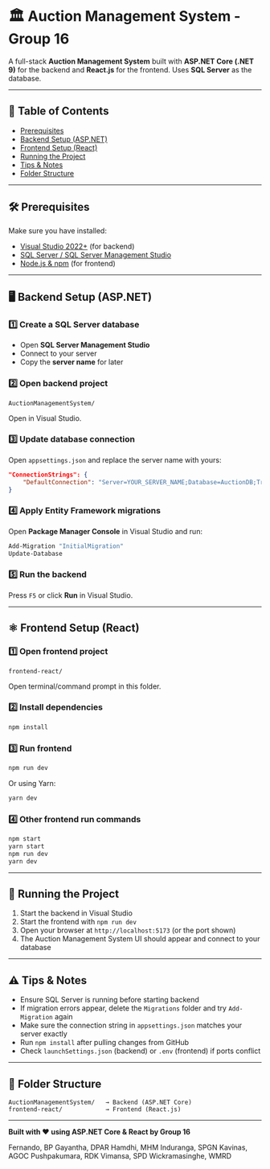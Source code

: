# 🏛️ Auction Management System - Group 16

A full-stack **Auction Management System** built with **ASP.NET Core (.NET 9)** for the backend and **React.js** for the frontend. Uses **SQL Server** as the database.

---

## 🚀 Table of Contents

- [Prerequisites](#-prerequisites)
- [Backend Setup (ASP.NET)](#️-backend-setup-aspnet)
- [Frontend Setup (React)](#️-frontend-setup-react)
- [Running the Project](#-running-the-project)
- [Tips & Notes](#️-tips--notes)
- [Folder Structure](#-folder-structure)

---

## 🛠️ Prerequisites

Make sure you have installed:

- [Visual Studio 2022+](https://visualstudio.microsoft.com/) (for backend)
- [SQL Server / SQL Server Management Studio](https://learn.microsoft.com/en-us/sql/ssms/download-sql-server-management-studio-ssms)
- [Node.js & npm](https://nodejs.org/) (for frontend)

---

## 🖥️ Backend Setup (ASP.NET)

### 1️⃣ Create a SQL Server database

- Open **SQL Server Management Studio**
- Connect to your server
- Copy the **server name** for later

### 2️⃣ Open backend project

```
AuctionManagementSystem/
```

Open in Visual Studio.

### 3️⃣ Update database connection

Open `appsettings.json` and replace the server name with yours:

```json
"ConnectionStrings": {
    "DefaultConnection": "Server=YOUR_SERVER_NAME;Database=AuctionDB;Trusted_Connection=True;MultipleActiveResultSets=true"
}
```

### 4️⃣ Apply Entity Framework migrations

Open **Package Manager Console** in Visual Studio and run:

```powershell
Add-Migration "InitialMigration"
Update-Database
```

### 5️⃣ Run the backend

Press `F5` or click **Run** in Visual Studio.

---

## ⚛️ Frontend Setup (React)

### 1️⃣ Open frontend project

```
frontend-react/
```

Open terminal/command prompt in this folder.

### 2️⃣ Install dependencies

```bash
npm install
```

### 3️⃣ Run frontend

```bash
npm run dev
```

Or using Yarn:

```bash
yarn dev
```

### 4️⃣ Other frontend run commands

```bash
npm start
yarn start
npm run dev
yarn dev
```

---

## 🏃 Running the Project

1. Start the backend in Visual Studio
2. Start the frontend with `npm run dev`
3. Open your browser at `http://localhost:5173` (or the port shown)
4. The Auction Management System UI should appear and connect to your database

---

## ⚠️ Tips & Notes

- Ensure SQL Server is running before starting backend
- If migration errors appear, delete the `Migrations` folder and try `Add-Migration` again
- Make sure the connection string in `appsettings.json` matches your server exactly
- Run `npm install` after pulling changes from GitHub
- Check `launchSettings.json` (backend) or `.env` (frontend) if ports conflict

---

## 📁 Folder Structure

```
AuctionManagementSystem/   → Backend (ASP.NET Core)
frontend-react/            → Frontend (React.js)
```

---

**Built with ❤️ using ASP.NET Core & React by Group 16**

Fernando, BP
Gayantha, DPAR
Hamdhi, MHM
Induranga, SPGN
Kavinas, AGOC
Pushpakumara, RDK
Vimansa, SPD
Wickramasinghe, WMRD
